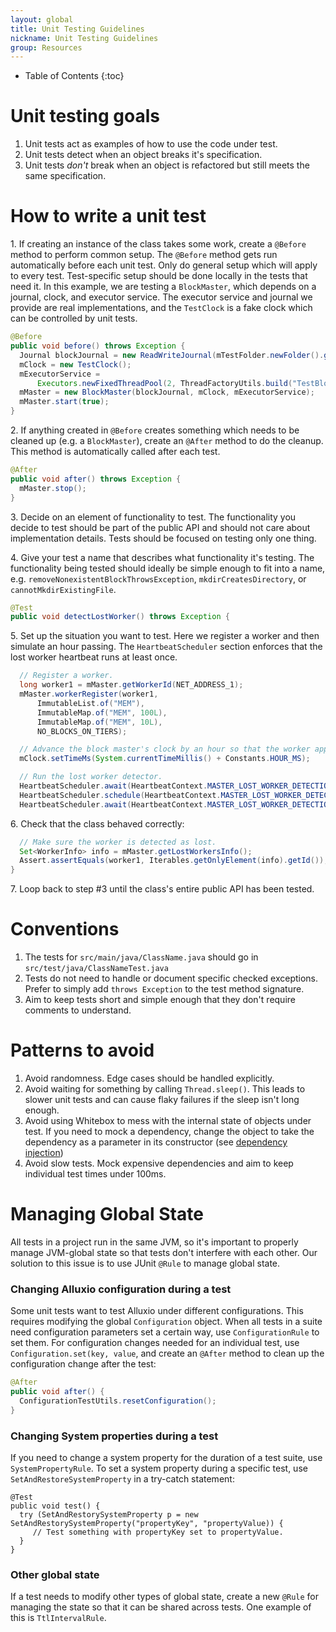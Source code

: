 ```yaml
---
layout: global
title: Unit Testing Guidelines
nickname: Unit Testing Guidelines
group: Resources
---
```


* Table of Contents
{:toc}

# Unit testing goals
1. Unit tests act as examples of how to use the code under test.
2. Unit tests detect when an object breaks it's specification.
3. Unit tests *don't* break when an object is refactored but still meets the same specification.

# How to write a unit test

1\. If creating an instance of the class takes some work, create a `@Before` method to perform common setup. The `@Before` method gets run automatically before each unit test. Only do general setup which will apply to every test. Test-specific setup should be done locally in the tests that need it. In this example, we are testing a `BlockMaster`, which depends on a journal, clock, and executor service. The executor service and journal we provide are real implementations, and the `TestClock` is a fake clock which can be controlled by unit tests.

```java
@Before
public void before() throws Exception {
  Journal blockJournal = new ReadWriteJournal(mTestFolder.newFolder().getAbsolutePath());
  mClock = new TestClock();
  mExecutorService =
      Executors.newFixedThreadPool(2, ThreadFactoryUtils.build("TestBlockMaster-%d", true));
  mMaster = new BlockMaster(blockJournal, mClock, mExecutorService);
  mMaster.start(true);
}
```

2\. If anything created in `@Before` creates something which needs to be cleaned up (e.g. a `BlockMaster`), create an `@After` method to do the cleanup. This method is automatically called after each test.

```java
@After
public void after() throws Exception {
  mMaster.stop();
}
```

3\. Decide on an element of functionality to test. The functionality you decide to test should be part of the public API and should not care about implementation details. Tests should be focused on testing only one thing.

4\. Give your test a name that describes what functionality it's testing. The functionality being tested should ideally be simple enough to fit into a name, e.g. `removeNonexistentBlockThrowsException`, `mkdirCreatesDirectory`, or `cannotMkdirExistingFile`.

```java
@Test
public void detectLostWorker() throws Exception {
```
5\. Set up the situation you want to test. Here we register a worker and then simulate an hour passing. The `HeartbeatScheduler` section enforces that the lost worker heartbeat runs at least once.

```java
  // Register a worker.
  long worker1 = mMaster.getWorkerId(NET_ADDRESS_1);
  mMaster.workerRegister(worker1,
      ImmutableList.of("MEM"),
      ImmutableMap.of("MEM", 100L),
      ImmutableMap.of("MEM", 10L),
      NO_BLOCKS_ON_TIERS);

  // Advance the block master's clock by an hour so that the worker appears lost.
  mClock.setTimeMs(System.currentTimeMillis() + Constants.HOUR_MS);

  // Run the lost worker detector.
  HeartbeatScheduler.await(HeartbeatContext.MASTER_LOST_WORKER_DETECTION, 1, TimeUnit.SECONDS);
  HeartbeatScheduler.schedule(HeartbeatContext.MASTER_LOST_WORKER_DETECTION);
  HeartbeatScheduler.await(HeartbeatContext.MASTER_LOST_WORKER_DETECTION, 1, TimeUnit.SECONDS);
```
6\. Check that the class behaved correctly:

```java
  // Make sure the worker is detected as lost.
  Set<WorkerInfo> info = mMaster.getLostWorkersInfo();
  Assert.assertEquals(worker1, Iterables.getOnlyElement(info).getId());
}
```
7\. Loop back to step #3 until the class's entire public API has been tested.

# Conventions
1. The tests for `src/main/java/ClassName.java` should go in `src/test/java/ClassNameTest.java`
2. Tests do not need to handle or document specific checked exceptions. Prefer to simply add `throws Exception` to the test method signature.
3. Aim to keep tests short and simple enough that they don't require comments to understand.

# Patterns to avoid

1. Avoid randomness. Edge cases should be handled explicitly.
2. Avoid waiting for something by calling `Thread.sleep()`. This leads to slower unit tests and can cause flaky failures if the sleep isn't long enough.
3. Avoid using Whitebox to mess with the internal state of objects under test. If you need to mock a dependency, change the object to take the dependency as a parameter in its constructor (see [dependency injection](https://en.wikipedia.org/wiki/Dependency_injection))
4. Avoid slow tests. Mock expensive dependencies and aim to keep individual test times under 100ms.

# Managing Global State
All tests in a project run in the same JVM, so it's important to properly manage JVM-global state so that tests don't interfere with each other. Our solution to this issue is to use JUnit `@Rule` to manage global state.

### Changing Alluxio configuration during a test
Some unit tests want to test Alluxio under different configurations. This requires modifying the global `Configuration` object. When all tests in a suite need configuration parameters set a certain way, use `ConfigurationRule` to set them. For configuration changes needed for an individual test, use `Configuration.set(key, value`, and create an `@After` method to clean up the configuration change after the test:

```java
@After
public void after() {
  ConfigurationTestUtils.resetConfiguration();
}
```
### Changing System properties during a test
If you need to change a system property for the duration of a test suite, use `SystemPropertyRule`. To set a system property during a specific test, use `SetAndRestoreSystemProperty` in a try-catch statement:

```
@Test
public void test() {
  try (SetAndRestorySystemProperty p = new SetAndRestorySystemProperty("propertyKey", "propertyValue)) {
     // Test something with propertyKey set to propertyValue.
  }
}
```

### Other global state
If a test needs to modify other types of global state, create a new `@Rule` for managing the state so that it can be shared across tests. One example of this is `TtlIntervalRule`.

